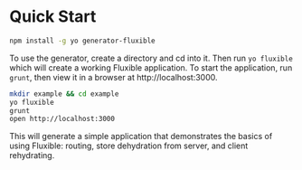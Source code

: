 # Quick Start

 ```bash
npm install -g yo generator-fluxible
 ```

To use the generator, create a directory and cd into it. Then run `yo fluxible` which will create a working Fluxible application. To start the application, run `grunt`, then view it in a browser at http://localhost:3000.

```bash
mkdir example && cd example
yo fluxible
grunt
open http://localhost:3000
```

This will generate a simple application that demonstrates the basics of using Fluxible: routing, store dehydration from server, and client rehydrating.
